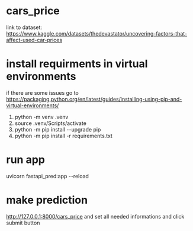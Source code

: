 # cars_price
link to dataset: https://www.kaggle.com/datasets/thedevastator/uncovering-factors-that-affect-used-car-prices

# install requirments in virtual environments
if there are some issues go to https://packaging.python.org/en/latest/guides/installing-using-pip-and-virtual-environments/

1. python -m venv .venv
2. source .venv/Scripts/activate
3. python -m pip install --upgrade pip
4. python -m pip install -r requirements.txt

# run app
uvicorn fastapi_pred:app --reload

# make prediction
http://127.0.0.1:8000/cars_price
and set all needed informations
and click submit button
